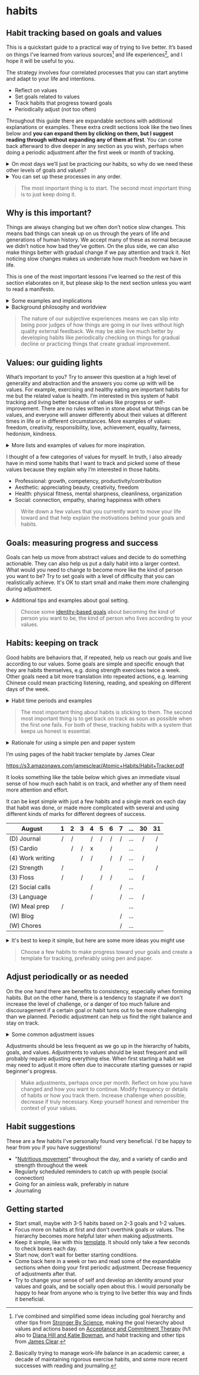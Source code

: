 # habits

## Habit tracking based on goals and values

This is a quickstart guide to a practical way of trying to live better. It’s based on things I’ve learned from various sources[^1] and life experiences[^2], and I hope it will be useful to you.

[^1]: I’ve combined and simplified some ideas including goal hierarchy and other tips from [Stronger By Science](https://www.strongerbyscience.com/goal-setting/), making the goal hierarchy about values and actions based on [Acceptance and Commitment Therapy](https://en.wikipedia.org/wiki/Acceptance_and_commitment_therapy#Core_principles) (h/t also to [Diana Hill and Katie Bowman](https://drdianahill.com/captivate-podcast/how-to-move-your-body-more-nutritiously-with-katy-bowman/), and habit tracking and other tips from [James Clear](https://jamesclear.com/habit-tracker).

[^2]: Basically trying to manage work-life balance in an academic career, a decade of maintaining rigorous exercise habits, and some more recent successes with reading and journaling.

The strategy involves four correlated processes that you can start anytime and adapt to your life and intentions.

- Reflect on values
- Set goals related to values
- Track habits that progress toward goals
- Periodically adjust (not too often)

Throughout this guide there are expandable sections with additional explanations or examples. These extra credit sections look like the two lines below and **you can expand them by clicking on them, but I suggest reading through without expanding any of them at first**. You can come back afterward to dive deeper in any section as you wish, perhaps when doing a periodic adjustment after the first week or month of tracking. 

<details>
  <summary>On most days we’ll just be practicing our habits, so why do we need these other levels of goals and values?</summary>
  
   Habit formation can be hard. The other levels help us decide what to do, remember why we’re doing it, and deal with the inevitable complications and possible failures that occur along the way. One guaranteed complication is that values can conflict with each other, and we may raise or lower the priority of different values at different times in our lives.
</details> 

<details>
  <summary>You can set up these processes in any order.</summary>
  
  I’ll write about them in the order above, but for example if your starting point is one or more habits that you want to track then you could decide on goals that those habits move you toward and consider which values made you want to start those habits in the first place. Since one of the processes is to readjust you can always come back and change any of these later in whatever order makes sense to you.
</details>

> The most important thing is to start. The second most important thing is to just keep doing it.

## Why is this important?

Things are always changing but we often don’t notice slow changes. This means bad things can sneak up on us through the years of life and generations of human history. We accept many of these as normal because we didn’t notice how bad they’ve gotten. On the plus side, we can also make things better with gradual change if we pay attention and track it. Not noticing slow changes makes us underrate how much freedom we have in life.

This is one of the most important lessons I’ve learned so the rest of this section elaborates on it, but please skip to the next section unless you want to read a manifesto.

<details>
  <summary>Some examples and implications</summary>

- Suppose that each week someone spends 1 or 2 more minutes more (on a per day average) looking at a screen than the previous week. This is too little to notice, but within a year their screen time could be up by an hour+, and in a few years they could be spending every free minute of the day using their eyes and brains in this unnatural way while barely existing in the rest of their bodies.
- Imagine each month (or year) someone uses an app 1 more time than the previous month (or year) to navigate somewhere that they could have gotten to without the app, or has 1 less meaningful conversation with a family member or friend, goes for a wandering walk 1 less time, reads 1 less book, etc. In a few years they will have a very different lifestyle and maybe become a different sort of person, probably without ever noticing it.
- Most of us lose muscle beginning at a rate of about 1% per year in our 30s and increasing to a faster rate over time. This is too gradual for us to notice feeling any weaker from one year to the next, or to sense that our bones are becoming more fragile. Many of us will learn just how different we’ve become when a fall suddenly changes everything and makes our “golden years” much worse off.
- Humans have accumulated tools and technologies for thousands of years that allow us to live with less physical effort. We can get food, shelter, and entertainment with less and less work, movement, or discomfort in the process. We are unaware of how unnatural this may be for our bodies because we have never experienced, or don’t remember, another way of living.
- Self-awareness and insight are skills that we can learn and practice. Without practicing them, it’s possible we lose track over time and become less accurate in our beliefs about ourselves. We could think that we have certain values and are living our lives in a certain way, but if our lives have changed gradually or our self-awareness has faded we may actually be living very differently than we think. In a car, an indicator will light up if the wheels need to be realigned, but there is nothing like that built-in to life.
- The benefits of a positive habit may accumulate too slowly to notice at first, so it can be difficult to start new good habits. To stay motivated we may need to use strategies like focusing on the process rather than the outcome, or setting intermediate goals and waypoints.
</details>

<details>
  <summary>Background philosophy and worldview</summary>
    
Each generation only experiences its own unique historical conditions. We can’t directly compare our lives to living a hundred or thousand years earlier. We can’t even clearly remember what our daily experience felt like a few years ago. Since we don’t see what is different about our living conditions, we easily slip into taking them for granted. At any given time if we consider the conditions of humanity in general, or our own lives, many of those conditions will be results of gradual change that we did not notice. Much of what we believe to be natural, inevitable, and unchangeable is really arbitrary, accidental, and flexible. Life is much more flexible and conditions we currently see as natural or inevitable will almost certainly change beyond recognition. There may be a huge amount of benefit within our reach or dangers approaching undetected.  

This idea of perceptual blindness to gradual change is simple and obvious, but its implications are so profound that I believe most of us don’t consider it often enough. Like the inevitability of death, bringing it to the forefront of our minds can make us feel anxious. Any comfort from avoiding that anxiety comes at the cost of living with problems that creep up on us and missing out on potential benefits. Instead of avoidance, we can accept that some things are out of our control (like death), take an honest look at our lives, and commit to actions that pursue the values that are important to us.  
</details>

> The nature of our subjective experiences means we can slip into being poor judges of how things are going in our lives without high quality external feedback. We may be able live much better by developing habits like periodically checking on things for gradual decline or practicing things that create gradual improvement.

## Values: our guiding lights

What’s important to you? Try to answer this question at a high level of generality and abstraction and the answers you come up with will be values. For example, exercising and healthy eating are important habits for me but the related value is health. I’m interested in this system of habit tracking and living better because of values like progress or self-improvement. There are no rules written in stone about what things can be values, and everyone will answer differently about their values at different times in life or in different circumstances. More examples of values: freedom, creativity, responsibility, love, achievement, equality, fairness, hedonism, kindness.

<details>
  <summary>More lists and examples of values for more inspiration.</summary>

  Don’t spend too long on this step because there are deep philosophical waters here and we want to be practical and move on to actions.  

https://en.wikipedia.org/wiki/Theory_of_Basic_Human_Values  

https://en.wikipedia.org/wiki/Rokeach_Value_Survey  

https://positivepsychology.com/values-clarification/#examples-values-clarification  
</details>

I thought of a few categories of values for myself. In truth, I also already have in mind some habits that I want to track and picked some of these values because they explain why I’m interested in those habits.

- Professional: growth, competency, productivity/contribution
- Aesthetic: appreciating beauty, creativity, freedom
- Health: physical fitness, mental sharpness, cleanliness, organization
- Social: connection, empathy, sharing happiness with others

> Write down a few values that you currently want to move your life toward and that help explain the motivations behind your goals and habits.

## Goals: measuring progress and success

Goals can help us move from abstract values and decide to do something actionable. They can also help us put a daily habit into a larger context. What would you need to change to become more like the kind of person you want to be? Try to set goals with a level of difficulty that you can realistically achieve. It's OK to start small and make them more challenging during adjustment.

<details>
  <summary>Additional tips and examples about goal setting.</summary>

[This article](https://www.strongerbyscience.com/goal-setting/) has a lot of evidence-based tips on goal setting and is worth reading (and re-reading). Here are a few of its tips:  

- Imagine everything goes great, you do your best, your life resonates with your values and becomes how you want it to be. What does that life look like, how does that version of you look and act? Now **mentally contrast** that picture with your current life and current self and think about what you could do to get from here to there.
- **Frame goals positively**, about being or doing more of something rather than less of the opposite. For example “more movement” rather than “less sitting,” or “more meaningful conversations” rather than “less screen time.”
- **Focus on processes** rather than outcomes. I used to want to squat 4 plates, but circumstances never let me focus on training uninterrupted long enough to get there. Instead of being discouraged about failing an outcome goal like that, my process goal now is to do strength exercises twice a week.
- Judge success based on **mastery in general** rather than the ability to perform something specific. I’m not too worried that I’ve never squatted 4 plates because I still know that I am generally strong, and right now that’s good enough for my current values.
- **Goldilocks difficulty**: if it’s too easy it might not actually get you closer to living your values, and if it’s too hard you may feel discouraged and lose motivation.  

Example: based on valuing creativity and appreciation of beauty, I want to get better at drawing or painting. It’s a positive goal, something I want to do more. It’s about process and mastery rather than outcomes or performing too specific a skill. Since I currently have almost no experience with these, getting better at them will be an easy goal in the short term and I will need to adjust the difficulty later. As a mental contrast, an ideal future version of me would be able to get into a creative flow state and make interesting visual art, and to get there I will need a lot of practice so that my current lack of technical skills doesn’t trip me up.

Remember: none of these are hard rules. The most important thing is to just start, and then keep it up. You can always come back and use these tips to refine your goals later when adjusting.
</details>

> Choose some [identity-based goals](https://jamesclear.com/identity-based-habits) about becoming the kind of person you want to be, the kind of person who lives according to your values.

## Habits: keeping on track

Good habits are behaviors that, if repeated, help us reach our goals and live according to our values. Some goals are simple and specific enough that they are habits themselves, e.g. doing strength exercises twice a week. Other goals need a bit more translation into repeated actions, e.g. learning Chinese could mean practicing listening, reading, and speaking on different days of the week.

<details>
  <summary>Habit time periods and examples</summary>

  - Some habits work best if done essentially every day, like brushing teeth or journaling
  - Some work better every two or three days, like strength exercises alternating with rest days
  - Some work well if done almost daily but are forgiving if we miss a day or two per week, like cardio exercise
  - Some make sense once per week or month, like staying in touch with friends and family members, or certain cleaning chores
</details>

> The most important thing about habits is sticking to them. The second most important thing is to get back on track as soon as possible when the first one fails. For both of these, tracking habits with a system that keeps us honest is essential.

<details>
  <summary>Rationale for using a simple pen and paper system</summary>
  
I’ve tried to start various exercise habits over the years and they never stuck, with one exception. The one time I tracked the habit it stuck, and I’ve kept it up for about ten years now. We want to track multiple habits with a system as simple and easy to use as possible. Some people use apps or spreadsheets for this, but I highly recommend keeping it old fashioned with pen and paper. One reason is that many values and habits can be threatened by using internet connected devices which are full of distractions. Another reason is that using such ancient technology makes it feel special, it’s a ritual with a different context from all the other entertainment consumption or work messages on screens.
</details>

I’m using pages of the habit tracker template by James Clear  

https://s3.amazonaws.com/jamesclear/Atomic+Habits/Habit+Tracker.pdf  

It looks something like the table below which gives an immediate visual sense of how much each habit is on track, and whether any of them need more attention and effort.

It can be kept simple with just a few habits and a single mark on each day that habit was done, or made more complicated with several  and using different kinds of marks for different degrees of success.


| August           | 1 | 2 | 3 | 4 | 5 | 6 | 7 | ... | 30 | 31 |
| ---------------- |:-:|:-:|:-:|:-:|:-:|:-:|:-:|:---:|:--:|:--:|
| (D) Journal      | / | / |   | / | / | / | / | ... | /  | /  |
| (5) Cardio       |   | / | / | x |   | / |   | ... |    | /  |
| (4) Work writing |   |   | / | / |   | / | / | ... | /  |    |
| (2) Strength     | / |   |   |   | / |   |   | ... |    | /  |
| (3) Floss        | / |   | / |   | / | / |   | ... | /  |    |
| (2) Social calls |   |   |   | / |   |   | / | ... |    |    |
| (3) Language     |   |   |   | / |   |   | / | ... | /  |    |
| (W) Meal prep    | / |   |   |   |   |   |   | ... |    |    |
| (W) Blog         |   |   |   |   |   |   | / | ... |    |    |
| (W) Chores       |   |   |   |   |   |   | / | ... |    |    |

<details>
  <summary>It's best to keep it simple, but here are some more ideas you might use</summary>
  
  I've indicated whether the habit target is daily (D), weekly (W), or some number of times per week. Longer time periods like monthly habits might make more sense to schedule for a certain day on a calendar instead. I used different marks for some habits, where / indicates a normal cardio workout and x indicates an intense one (HIIT). The habits can be arranged vertically by frequency, grouped together based on similar goals or values, color coded, etc. But do remember to keep it simple so it's very fast and easy to update each day and you don't need to remember a lot of details while using it.
</details>

> Choose a few habits to make progress toward your goals and create a template for tracking, preferably using pen and paper.

## Adjust periodically or as needed

On the one hand there are benefits to consistency, especially when forming habits. But on the other hand, there is a tendency to stagnate if we don't increase the level of challenge, or a danger of too much failure and discouragement if a certain goal or habit turns out to be more challenging than we planned. Periodic adjustment can help us find the right balance and stay on track.

<details>
  <summary>Some common adjustment issues</summary>
  
- Time availability and energy levels will vary and some habits become easier or harder as a result
- There will be circumstances outside of our control and we may need to compromise on some values to prioritize others
- We will learn and change as a person and decide to change our values or goals
- There can be a temptation to "go through the motions," doing habits with minimal effort, gaming the system, losing sight of the higher levels of goals and values and focusing on checking off boxes
</details>

Adjustments should be less frequent as we go up in the hierarchy of habits, goals, and values. Adjustments to values should be least frequent and will probably require adjusting everything else. When first starting a habit we may need to adjust it more often due to inaccurate starting guesses or rapid beginner's progress. 

> Make adjustments, perhaps once per month. Reflect on how you have changed and how you want to continue. Modify frequency or details of habits or how you track them. Increase challenge when possible, decrease if truly necessary. Keep yourself honest and remember the context of your values.

## Habit suggestions

These are a few habits I've personally found very beneficial. I'd be happy to hear from you if you have suggestions!

- "[Nutritious movement](https://www.youtube.com/watch?v=eeN8efGa6C0)" throughout the day, and a variety of cardio and strength throughout the week
- Regularly scheduled reminders to catch up with people (social connection)
- Going for an aimless walk, preferably in nature
- Journaling

## Getting started

- Start small, maybe with 3-5 habits based on 2-3 goals and 1-2 values.
- Focus more on habits at first and don't overthink goals or values. The hierarchy becomes more helpful later when making adjustments.
- Keep it simple, like with this [template](https://s3.amazonaws.com/jamesclear/Atomic+Habits/Habit+Tracker.pdf). It should only take a few seconds to check boxes each day.
- Start now, don't wait for better starting conditions.
- Come back here in a week or two and read some of the expandable sections when doing your first periodic adjustment. Decrease frequency of adjustments after that.
- Try to change your sense of self and develop an identity around your values and goals, and be socially open about this. I would personally be happy to hear from anyone who is trying to live better this way and finds it beneficial.

